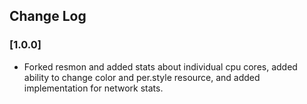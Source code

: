 ## Change Log

### [1.0.0]
- Forked resmon and added stats about individual cpu cores, added ability to change color and per.style resource, and added implementation for network stats.